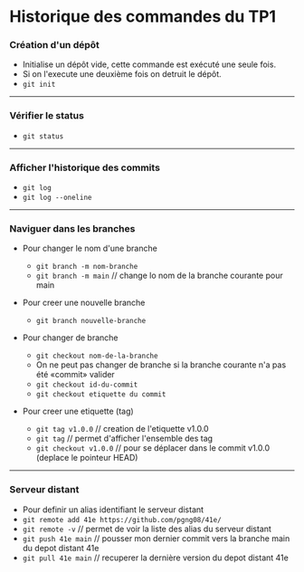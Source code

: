 # Historique des commandes du TP1

### Création d'un dépôt

- Initialise un dépôt vide, cette commande est exécuté une seule fois.
- Si on l'execute une deuxième fois on detruit le dépôt. 
- `git init`

---

### Vérifier le status

- `git status`

---

### Afficher l'historique des commits
- `git log`
- `git log --oneline`

---

### Naviguer dans les branches
- Pour changer le nom d'une branche
  - `git branch -m nom-branche`
  - `git branch -m main` // change lo nom de la branche courante pour main

- Pour creer une nouvelle branche
  - `git branch nouvelle-branche`

- Pour changer de branche
  - `git checkout nom-de-la-branche`
  - On ne peut pas changer de branche si la branche courante n'a pas été «commit» valider 
  - `git checkout id-du-commit`   
  - `git checkout etiquette du commit`

- Pour creer une etiquette (tag)
  - `git tag v1.0.0` // creation de l'etiquette v1.0.0
  - `git tag` // permet d'afficher l'ensemble des tag
  - `git checkout v1.0.0` // pour se déplacer dans le commit v1.0.0 (deplace le pointeur HEAD)

---

### Serveur distant
  - Pour definir un alias identifiant le serveur distant
  - `git remote add 41e https://github.com/pgng08/41e/`
  - `git remote -v` // permet de voir la liste des alias du serveur distant
  - `git push 41e main` // pousser mon dernier commit vers la branche main du depot distant 41e
  - `git pull 41e main` // recuperer la dernière version du depot distant 41e
